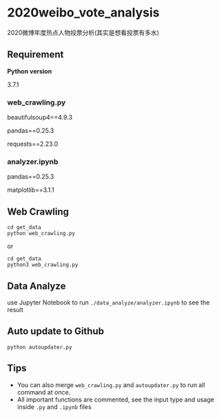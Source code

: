 # 2020weibo_vote_analysis
2020微博年度热点人物投票分析(其实是想看投票有多水)

## Requirement

**Python version**

 3.7.1

### web_crawling.py

beautifulsoup4==4.9.3

pandas==0.25.3

requests==2.23.0

### analyzer.ipynb

pandas==0.25.3

matplotlib==3.1.1

## Web Crawling


```
cd get_data
python web_crawling.py
```

or

```
cd get_data
python3 web_crawling.py
```

## Data Analyze

use Jupyter Notebook to run `./data_analyze/analyzer.ipynb` to see the result

## Auto update to Github

```
python autoupdater.py
```

## Tips

- You can also merge `web_crawling.py` and `autoupdater.py` to run all command at once.
- All important functions are commented, see the input type and usage inside `.py` and `.ipynb` files